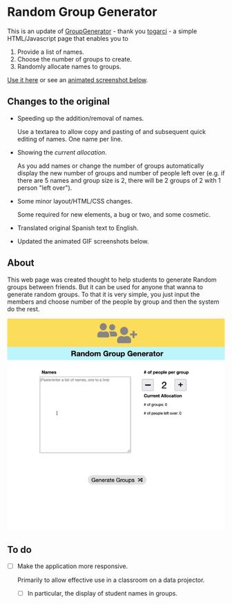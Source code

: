 # Random Group Generator

This is an update of [GroupGenerator](https://github.com/togarci/GroupGenerator) - thank you [togarci](https://github.com/togarci) - a simple HTML/Javascript page that enables you to 

1. Provide a list of names.
2. Choose the number of groups to create.
3. Randomly allocate names to groups.

[Use it here](https://djplaner.github.io/GroupGenerator/) or see an [animated screenshot below](#about).

## Changes to the original

- Speeding up the addition/removal of names.

    Use a textarea to allow copy and pasting of and subsequent quick editing of names. One name per line.

- Showing the _current allocation_.

    As you add names or change the number of groups automatically display the new number of groups and number of people left over (e.g. if there are 5 names and group size is 2, there will be 2 groups of 2 with 1 person "left over").

- Some minor layout/HTML/CSS changes.

    Some required for new elements, a bug or two, and some cosmetic.

- Translated original Spanish text to English.

- Updated the animated GIF screenshots below.

## About

This web page was created thought to help students to generate Random groups between friends. But it can be used for anyone that wanna to generate random groups. To that it is very simple, you just input the members and choose number of the people by group and then the system do the rest.

![](assets/GroupGenerator.gif)

## To do

- [ ] Make the application more responsive.

    Primarily to allow effective use in a classroom on a data projector.

    - [ ] In particular, the display of student names in groups.

